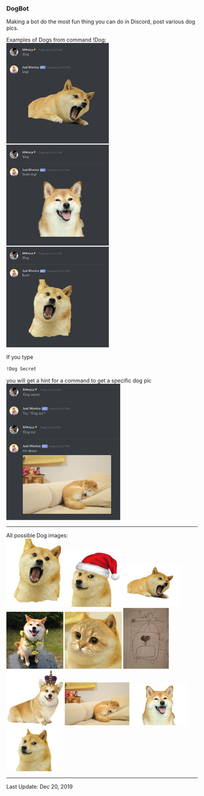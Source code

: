 ### DogBot<br/>
Making a bot do the most fun thing you can do in Discord, post various dog pics.<br/>

Examples of Dogs from command !Dog:<br/>
<img src="./images/DogDemo1.png" width="270">
<img src="./images/DogDemo2.png" width="270">
<img src="./images/DogDemo3.png" width="270"><br/>

If you type 
```sh
!Dog Secret
``` 
you will get a hint for a command to get a specific dog pic<br/>
<img src="./images/DogDemo4.png" width="300">

____________________________________________________________________________________
All possible Dog images:<br/>
<img src="./images/BrokDog.png" width="150">
<img src="./images/ChirstmasDog.jpg" width="150">
<img src="./images/Dog!.png" width="150">
<img src="./images/FlowerDog.png" width="150">
<img src="./images/Meow.png" width="150">
<img src="./images/RareDog.jpg" width="120">
<img src="./images/KingDog.png" width="150">
<img src="./images/SleepyDog.jpg" width="170">
<img src="./images/SmileDog.png" width="150">
<img src="./images/Doggo.png" width="150">
<br/>
____________________________________________________________________________________
Last Update: Dec 20, 2019


